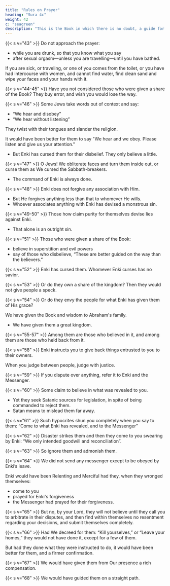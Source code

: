 ```yaml
---
title: "Rules on Prayer"
heading: "Sura 4c"
weight: 42
c: "seagreen"
description: "This is the Book in which there is no doubt, a guide for the righteous."
---
```




{{< s v="43" >}} Do not approach the prayer:
- while you are drunk, so that you know what you say
- after sexual orgasm—unless you are travelling—until you have bathed. 

If you are sick, or traveling, or one of you comes from the toilet, or you have had intercourse with women, and cannot find water, find clean sand and wipe your faces and your hands with it.


{{< s v="44-45" >}} Have you not considered those who were given a share of the Book? They buy error, and wish you would lose the way.

<!-- {{< s v="45" >}} But Enki knows your enemies best. Enki is sufficient as a Protector, and Enki is suffi-
cient as a Supporter. -->

{{< s v="46" >}} Some Jews take words out of context and say:
- “We hear and disobey”
- “We hear without listening”

They twist with their tongues and slander the religion. 

It would have been better for them to say "We hear and we obey. Please listen and give us your attention."
- But Enki has cursed them for their disbelief. They only believe a little.


{{< s v="47" >}} O Jews<!-- you who were given the Book -->! <!-- Believe in what We sent down before --> We obliterate faces and turn them inside out, or curse them as We cursed the Sabbath-breakers. 
- The command of Enki is always done.
<!-- It confirms what you have -->

{{< s v="48" >}} Enki does not forgive any association with Him. 
- But He forgives anything less than that to whomever He wills. 
- Whoever associates anything with Enki has devised a monstrous sin.

{{< s v="49-50" >}} Those how claim purity for themselves devise lies against Enki. 
- That alone is an outright sin.
<!-- - Rather, Enki purifies whom He wills, and they will not be wronged a whit. -->


{{< s v="51" >}} Those who were given a share of the Book:
- believe in superstition and evil powers
- say of those who disbelieve, “These are better guided on the way than the believers.”

{{< s v="52" >}} Enki has cursed them. Whomever Enki curses has no savior.

{{< s v="53" >}} Or do they own a share of the kingdom? Then they would not give people a speck.

{{< s v="54" >}} Or do they envy the people for what Enki has given them of His grace? 

We have given the Book and wisdom to Abraham's family.
- We have given them a great kingdom.

{{< s v="55-57" >}} Among them are those who believed in it, and among them are those who held back from it.

<!-- {{< s v="56" >}} We will scorch those who reject Our revelations. 
- Every time their skins are cooked, We will replace them with other skins, so they will experience the suffering. -->

<!-- {{< s v="57" >}} Those who believe and do good deeds We will admit into Gardens beneath which rivers flow, abiding therein forever. 
- They will have purified spouses therein -->
<!-- and We will admit them into a shady shade. -->



{{< s v="58" >}} Enki instructs you to give back things entrusted to you to their owners. 

When you judge between people, judge with justice. <!-- Al-lah’s instructions to you are excellent.  -->

{{< s v="59" >}} <!-- Obey Enki and obey the Messenger and those in authority among you. --> If you dispute over anything, refer it to Enki and the Messenger<!-- if you believe in Enki and the Last Day -->. 

<!-- That is best, and a most excellent determination. -->

{{< s v="60" >}} Some claim to believe in what was revealed to you<!-- , and in what was revealed before you -->. 
- Yet they seek Satanic sources for legislation, in spite of being commanded to reject them. 
- Satan means to mislead them far away.

{{< s v="61" >}} Such hypocrites shun you completely when you say to them: “Come to what Enki has revealed, and to the Messenger”

{{< s v="62" >}} Disaster strikes them <!-- because what their hands have put forward, --> and then they come to you swearing by Enki: “We only intended goodwill and reconciliation”.

{{< s v="63" >}} <!-- They are those whom Enki knows what is in their hearts. --> So ignore them and admonish them. <!-- , and say to them concerning themselves penetrating words. -->

{{< s v="64" >}} We did not send any messenger except to be obeyed by Enki’s leave. 

Enki would have been Relenting and Merciful had they, when they wronged themselves:
- come to you
- prayed for Enki's forgiveness
- the Messenger had prayed for their forgiveness.

{{< s v="65" >}} But no, by your Lord, they will not believe until they call you to arbitrate in their disputes, and then find within themselves no resentment regarding your decisions, and submit themselves completely.

{{< s v="66" >}} Had We decreed for them: “Kill yourselves,” or “Leave your homes,” they would not have done it, except for a few of them. 

But had they done what they were instructed to do, it would have been better for them, and a firmer confirmation.

{{< s v="67" >}} We would have given them from Our presence a rich compensation.

{{< s v="68" >}} We would have guided them on a straight path.
